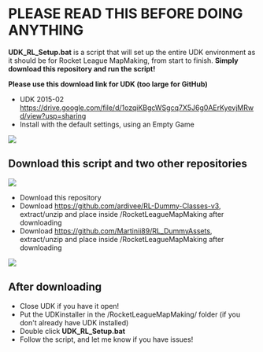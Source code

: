 # PLEASE READ THIS BEFORE DOING ANYTHING
**UDK_RL_Setup.bat** is a script that will set up the entire UDK environment as it should be for Rocket League MapMaking, from start to finish. **Simply download this repository and run the script!**

**Please use this download link for UDK (too large for GitHub)**
* UDK 2015-02 https://drive.google.com/file/d/1ozqiKBgcWSgcq7X5J6g0AErKyevjMRwd/view?usp=sharing
* Install with the default settings, using an Empty Game

![](https://i.imgur.com/cBThZRf.png)

## Download this script and two other repositories
![](https://i.imgur.com/OUT62cw.png)
* Download this repository
* Download https://github.com/ardivee/RL-Dummy-Classes-v3, extract/unzip and place inside /RocketLeagueMapMaking after downloading
* Download https://github.com/Martinii89/RL_DummyAssets, extract/unzip and place inside /RocketLeagueMapMaking after downloading

![](https://i.imgur.com/iZAcTUr.png)

## After downloading
* Close UDK if you have it open!
* Put the UDKinstaller in the /RocketLeagueMapMaking/ folder (if you don't already have UDK installed)
* Double click **UDK_RL_Setup.bat**
* Follow the script, and let me know if you have issues!
